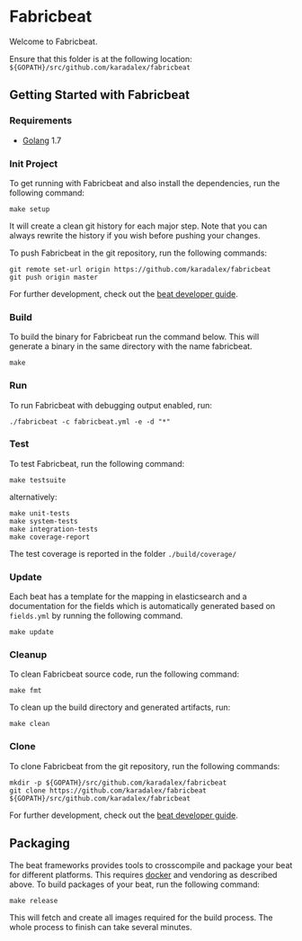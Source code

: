 # Fabricbeat

Welcome to Fabricbeat.

Ensure that this folder is at the following location:
`${GOPATH}/src/github.com/karadalex/fabricbeat`

## Getting Started with Fabricbeat

### Requirements

* [Golang](https://golang.org/dl/) 1.7

### Init Project
To get running with Fabricbeat and also install the
dependencies, run the following command:

```
make setup
```

It will create a clean git history for each major step. Note that you can always rewrite the history if you wish before pushing your changes.

To push Fabricbeat in the git repository, run the following commands:

```
git remote set-url origin https://github.com/karadalex/fabricbeat
git push origin master
```

For further development, check out the [beat developer guide](https://www.elastic.co/guide/en/beats/libbeat/current/new-beat.html).

### Build

To build the binary for Fabricbeat run the command below. This will generate a binary
in the same directory with the name fabricbeat.

```
make
```


### Run

To run Fabricbeat with debugging output enabled, run:

```
./fabricbeat -c fabricbeat.yml -e -d "*"
```


### Test

To test Fabricbeat, run the following command:

```
make testsuite
```

alternatively:
```
make unit-tests
make system-tests
make integration-tests
make coverage-report
```

The test coverage is reported in the folder `./build/coverage/`

### Update

Each beat has a template for the mapping in elasticsearch and a documentation for the fields
which is automatically generated based on `fields.yml` by running the following command.

```
make update
```


### Cleanup

To clean  Fabricbeat source code, run the following command:

```
make fmt
```

To clean up the build directory and generated artifacts, run:

```
make clean
```


### Clone

To clone Fabricbeat from the git repository, run the following commands:

```
mkdir -p ${GOPATH}/src/github.com/karadalex/fabricbeat
git clone https://github.com/karadalex/fabricbeat ${GOPATH}/src/github.com/karadalex/fabricbeat
```


For further development, check out the [beat developer guide](https://www.elastic.co/guide/en/beats/libbeat/current/new-beat.html).


## Packaging

The beat frameworks provides tools to crosscompile and package your beat for different platforms. This requires [docker](https://www.docker.com/) and vendoring as described above. To build packages of your beat, run the following command:

```
make release
```

This will fetch and create all images required for the build process. The whole process to finish can take several minutes.
